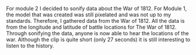 For module 2 I decided to sonify data about the War of 1812. For Module 1, the model that was created was still pixelated and was not up to my standards. Therefore, I gathered data from the War of 1812. All the data is from the longitude and latitude of battle locations for The War of 1812. Through sonifying the data, anyone is now able to hear the locations of the war. Although the clip is quite short (only 27 seconds) it is still interesting to listen to the history.
